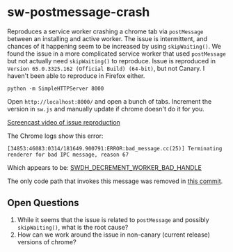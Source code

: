 # sw-postmessage-crash
Reproduces a service worker crashing a chrome tab via `postMessage` between an installing and active worker. The issue is intermittent, and chances of it happening seem to be increased by using `skipWaiting()`. We found the issue in a more complicated service worker that used `postMessage` but not actually need `skipWaiting()` to reproduce. Issue is reproduced in `Version 65.0.3325.162 (Official Build) (64-bit)`, but not Canary. I haven't been able to reproduce in Firefox either.

`python -m SimpleHTTPServer 8000`

Open `http://localhost:8000/` and open a bunch of tabs. Increment the version in `sw.js` and manually update if chrome doesn't do it for you.

[Screencast video of issue reproduction](https://www.youtube.com/watch?v=yCNtFGevQ5M)

The Chrome logs show this error:
```
[34853:46083:0314/181649.900791:ERROR:bad_message.cc(25)] Terminating renderer for bad IPC message, reason 67
```

Which appears to be: [SWDH_DECREMENT_WORKER_BAD_HANDLE](https://cs.chromium.org/chromium/src/content/browser/bad_message.h?type=cs&q=SWDH_DECREMENT_WORKER_BAD_HANDLE&sq=package:chromium&l=94)

The only code path that invokes this message was removed in [this commit](https://chromium.googlesource.com/chromium/src/+/fa23f2ad198386c864ec998452d9f6d916b2219a).

## Open Questions

1. While it seems that the issue is related to `postMessage` and possibly `skipWaiting()`, what is the root cause?
2. How can we work around the issue in non-canary (current release) versions of chrome?